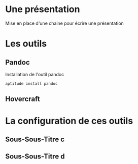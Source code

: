 # Une présentation

Mise en place d'une chaine pour écrire une présentation

# Les outils

## Pandoc

Installation de l'outil pandoc

`aptitude install pandoc`

## Hovercraft

# La configuration de ces outils

## Sous-Sous-Titre c

## Sous-Sous-Titre d
